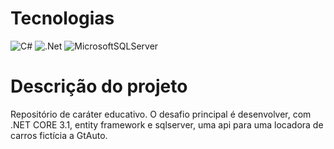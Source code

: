 # Tecnologias
![C#](https://img.shields.io/badge/c%23-%23239120.svg?style=for-the-badge&logo=c-sharp&logoColor=white) ![.Net](https://img.shields.io/badge/.NET-5C2D91?style=for-the-badge&logo=.net&logoColor=white) 	![MicrosoftSQLServer](https://img.shields.io/badge/Microsoft%20SQL%20Sever-CC2927?style=for-the-badge&logo=microsoft%20sql%20server&logoColor=white)
# Descrição do projeto
Repositório de caráter educativo. O desafio principal é desenvolver, com .NET CORE 3.1, entity framework e sqlserver, uma api para uma locadora de carros fictícia a GtAuto.
